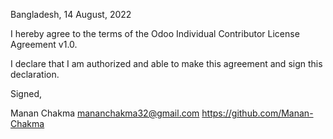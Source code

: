 Bangladesh, 14 August, 2022

I hereby agree to the terms of the Odoo Individual Contributor License
Agreement v1.0.

I declare that I am authorized and able to make this agreement and sign this
declaration.

Signed,

Manan Chakma mananchakma32@gmail.com https://github.com/Manan-Chakma